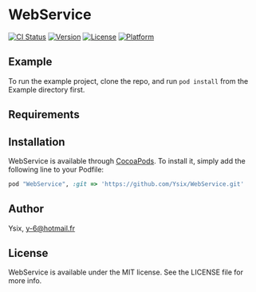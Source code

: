 # WebService

[![CI Status](http://img.shields.io/travis/Ysix/WebService.svg?style=flat)](https://travis-ci.org/Ysix/WebService)
[![Version](https://img.shields.io/cocoapods/v/WebService.svg?style=flat)](http://cocoapods.org/pods/WebService)
[![License](https://img.shields.io/cocoapods/l/WebService.svg?style=flat)](http://cocoapods.org/pods/WebService)
[![Platform](https://img.shields.io/cocoapods/p/WebService.svg?style=flat)](http://cocoapods.org/pods/WebService)

## Example

To run the example project, clone the repo, and run `pod install` from the Example directory first.

## Requirements

## Installation

WebService is available through [CocoaPods](http://cocoapods.org). To install
it, simply add the following line to your Podfile:

```ruby
pod "WebService", :git => 'https://github.com/Ysix/WebService.git'
```

## Author

Ysix, y-6@hotmail.fr

## License

WebService is available under the MIT license. See the LICENSE file for more info.
